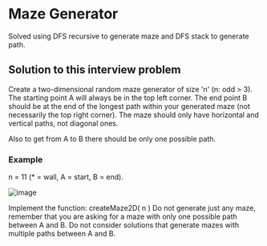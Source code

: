 # Maze Generator

Solved using DFS recursive to generate maze and DFS stack to generate path. 
## Solution to this interview problem

Create a two-dimensional random maze generator of size 'n' (n: odd > 3). The starting point A will always be in the top left corner. The end point B should be at the end of the longest path within your generated maze (not necessarily the top right corner). The maze should only have horizontal and vertical paths, not diagonal ones.

Also to get from A to B there should be only one possible path. 

### Example
n = 11 (* = wall, A = start, B = end).

![image](https://github.com/FeelNostalgic/MazeGenerator/assets/62141854/22ed3ef5-ebad-4f37-84ac-c65fdde60d45)


Implement the function: createMaze2D( n ) 
Do not generate just any maze, remember that you are asking for a maze with only one possible path between A and B.
Do not consider solutions that generate mazes with multiple paths between A and B.
